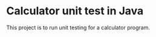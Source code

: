 Calculator unit test in Java
============================

This project is to run unit testing for a calculator program.
